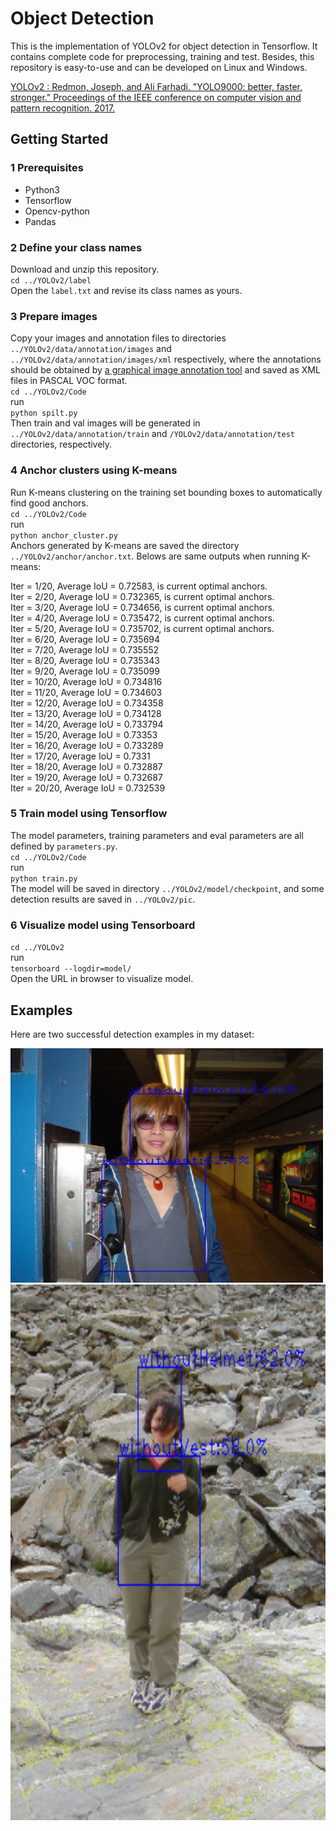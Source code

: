 # Object Detection
This is the implementation of YOLOv2 for object detection in Tensorflow. It contains complete code for preprocessing, training and test. Besides, this repository is easy-to-use and can be developed on Linux and Windows.  

[YOLOv2 : Redmon, Joseph, and Ali Farhadi. "YOLO9000: better, faster, stronger." Proceedings of the IEEE conference on computer vision and pattern recognition. 2017.](https://arxiv.org/abs/1612.08242)

## Getting Started
### 1 Prerequisites  
* Python3  
* Tensorflow  
* Opencv-python  
* Pandas  

### 2 Define your class names  
Download  and unzip this repository.  
`cd ../YOLOv2/label`  
Open the `label.txt` and revise its class names as yours.  

### 3 Prepare images  
Copy your images and annotation files to directories `../YOLOv2/data/annotation/images` and `../YOLOv2/data/annotation/images/xml` respectively, where the annotations should be obtained by [a graphical image annotation tool](https://github.com/tzutalin/labelImg) and  saved as XML files in PASCAL VOC format.  
`cd ../YOLOv2/Code`  
run  
`python spilt.py`  
Then train and val images will be generated in  `../YOLOv2/data/annotation/train` and  `/YOLOv2/data/annotation/test` directories, respectively.  

### 4 Anchor clusters using K-means  
Run K-means clustering on the training set bounding boxes to automatically find good anchors.  
`cd ../YOLOv2/Code`  
run  
`python anchor_cluster.py`  
Anchors generated by K-means are saved the directory `../YOLOv2/anchor/anchor.txt`. Belows are same outputs when running K-means:

Iter = 1/20, Average IoU = 0.72583, is current optimal anchors.  
Iter = 2/20, Average IoU = 0.732365, is current optimal anchors.  
Iter = 3/20, Average IoU = 0.734656, is current optimal anchors.  
Iter = 4/20, Average IoU = 0.735472, is current optimal anchors.  
Iter = 5/20, Average IoU = 0.735702, is current optimal anchors.  
Iter = 6/20, Average IoU = 0.735694  
Iter = 7/20, Average IoU = 0.735552  
Iter = 8/20, Average IoU = 0.735343  
Iter = 9/20, Average IoU = 0.735099  
Iter = 10/20, Average IoU = 0.734816  
Iter = 11/20, Average IoU = 0.734603  
Iter = 12/20, Average IoU = 0.734358  
Iter = 13/20, Average IoU = 0.734128  
Iter = 14/20, Average IoU = 0.733794  
Iter = 15/20, Average IoU = 0.73353  
Iter = 16/20, Average IoU = 0.733289  
Iter = 17/20, Average IoU = 0.7331  
Iter = 18/20, Average IoU = 0.732887  
Iter = 19/20, Average IoU = 0.732687  
Iter = 20/20, Average IoU = 0.732539  

### 5 Train model using Tensorflow  
The model parameters, training parameters and eval parameters are all defined by `parameters.py`.  
`cd ../YOLOv2/Code`  
run  
`python train.py`  
The model will be saved in directory `../YOLOv2/model/checkpoint`, and some detection results are saved in `../YOLOv2/pic`. 
 
### 6 Visualize model using Tensorboard  
`cd ../YOLOv2`  
run  
`tensorboard --logdir=model/`   
Open the URL in browser to visualize model.  

## Examples  
Here are two successful detection examples in my dataset:   

![Image](https://github.com/xiaogangLi/tensorflow-Darknet-YOLOv2/blob/master/YOLOv2/pic/example1.jpg)
![Image](https://github.com/xiaogangLi/tensorflow-Darknet-YOLOv2/blob/master/YOLOv2/pic/example0.jpg)
